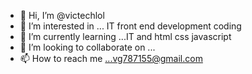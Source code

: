 - 👋 Hi, I’m @victechlol
- 👀 I’m interested in ... IT front end development coding
- 🌱 I’m currently learning ...IT and html css javascript 
- 💞️ I’m looking to collaborate on ...
- 📫 How to reach me ...vg787155@gmail.com

<!---
victechlol/victechlol is a ✨ special ✨ repository because its `README.md` (this file) appears on your GitHub profile.
You can click the Preview link to take a look at your changes.
--->
